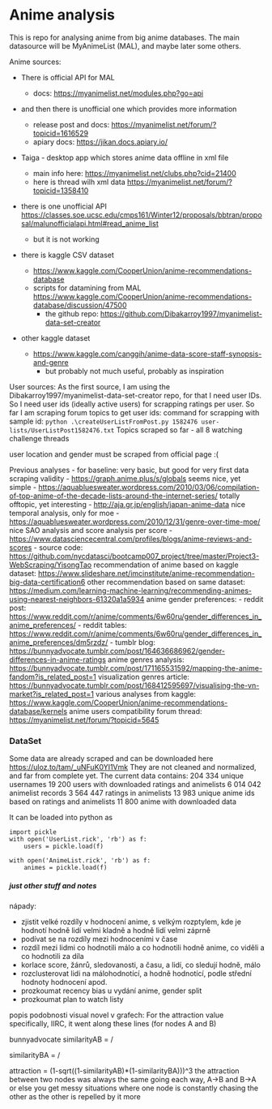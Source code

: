 ﻿# Anime analysisThis is repo for analysing anime from big anime databases.The main datasource will be MyAnimeList (MAL), and maybe later some others.Anime sources:- There is official API for MAL    - docs: https://myanimelist.net/modules.php?go=api- and then there is unofficial one which provides more information    - release post and docs: https://myanimelist.net/forum/?topicid=1616529    - apiary docs: https://jikan.docs.apiary.io/    - Taiga - desktop app which stores anime data offline in xml file    - main info here: https://myanimelist.net/clubs.php?cid=21400    - here is thread wilh xml data https://myanimelist.net/forum/?topicid=1358410- there is one unofficial API https://classes.soe.ucsc.edu/cmps161/Winter12/proposals/bbtran/proposal/malunofficialapi.html#read_anime_list    - but it is not working    - there is kaggle CSV dataset     - https://www.kaggle.com/CooperUnion/anime-recommendations-database    - scripts for datamining from MAL https://www.kaggle.com/CooperUnion/anime-recommendations-database/discussion/47500        - the github repo: https://github.com/Dibakarroy1997/myanimelist-data-set-creator- other kaggle dataset    - https://www.kaggle.com/canggih/anime-data-score-staff-synopsis-and-genre        - but probably not much useful, probably as inspiration        User sources:As the first source, I am using the Dibakarroy1997/myanimelist-data-set-creator repo, for that I need user IDs.So I need user ids (ideally active users) for scrapping ratings per user.So far I am scraping forum topics to get user ids:command for scrapping with sample id: `python .\createUserListFromPost.py 1582476 user-lists/UserListPost1582476.txt`Topics scraped so far - all 8 watching challenge threadsuser location and gender must be scraped from official page :(Previous analyses - for baseline:very basic, but good for very first data scraping validity - https://graph.anime.plus/s/globalsseems nice, yet simple - https://aquabluesweater.wordpress.com/2010/03/06/compilation-of-top-anime-of-the-decade-lists-around-the-internet-series/totally offtopic, yet interesting - http://aja.gr.jp/english/japan-anime-datanice temporal analysis, only for moe - https://aquabluesweater.wordpress.com/2010/12/31/genre-over-time-moe/nice SAO analysis and score analysis per score - https://www.datasciencecentral.com/profiles/blogs/anime-reviews-and-scores    - source code: https://github.com/nycdatasci/bootcamp007_project/tree/master/Project3-WebScraping/YisongTaorecommendation of anime based on kaggle dataset: https://www.slideshare.net/imcinstitute/anime-recommendation-big-data-certification6other recommendation based on same dataset: https://medium.com/learning-machine-learning/recommending-animes-using-nearest-neighbors-61320a1a5934anime gender preferences:     - reddit post: https://www.reddit.com/r/anime/comments/6w60ru/gender_differences_in_anime_preferences/    - reddit tables: https://www.reddit.com/r/anime/comments/6w60ru/gender_differences_in_anime_preferences/dm5rzdz/    - tumblr blog: https://bunnyadvocate.tumblr.com/post/164636686962/gender-differences-in-anime-ratingsanime genres analysis: https://bunnyadvocate.tumblr.com/post/171165531592/mapping-the-anime-fandom?is_related_post=1visualization genres article: https://bunnyadvocate.tumblr.com/post/168412595697/visualising-the-vn-market?is_related_post=1various analyses from kaggle: https://www.kaggle.com/CooperUnion/anime-recommendations-database/kernelsanime users compatibility forum thread: https://myanimelist.net/forum/?topicid=5645### DataSetSome data are already scraped and can be downloaded here https://uloz.to/tam/_uNFuK0YI1VmkThey are not cleaned and normalized, and far from complete yet.The current data contains:204 334 unique usernames19 200 users with downloaded ratings and animelists6 014 042 animelist records3 564 447 ratings in animelists13 983 unique anime ids based on ratings and animelists11 800 anime with downloaded dataIt can be loaded into python as ```import picklewith open('UserList.rick', 'rb') as f:    users = pickle.load(f)    with open('AnimeList.rick', 'rb') as f:    animes = pickle.load(f)```    ##### just other stuff and notesnápady:- zjistit velké rozdíly v hodnocení anime, s velkým rozptylem, kde je hodnotí hodně lidí velmi kladně a hodně lidí velmi záprně- podívat se na rozdíly mezi hodnoceními v čase- rozdíl mezi lidmi co hodnotili málo a co hodnotili hodně anime, co viděli a co hodnotili za díla- korlace score, žánrů, sledovanosti, a času, a lidí, co sledují hodně, málo- rozclusterovat lidi na málohodnotící, a hodně hodnotící, podle střední hodnoty hodnocení apod.- prozkoumat recency bias u vydání anime, gender split- prozkoumat plan to watch listypopis podobnosti visual novel v grafech: For the attraction value specifically, IIRC, it went along these lines (for nodes A and B)bunnyadvocatesimilarityAB = <fans who read both>/<fans who read A>similarityBA = <fans who read both>/<fans who read B>attraction = (1-sqrt((1-similarityAB)*(1-similarityBA)))^3the attraction between two nodes was always the same going each way, A->B and B->A or else you get messy situations where one node is constantly chasing the other as the other is repelled by it more